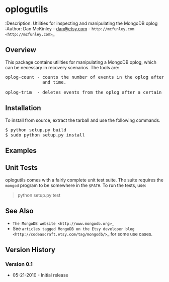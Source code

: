 # oplogutils  

:Description: Utilities for inspecting and manipulating the MongoDB oplog
:Author: Dan McKinley - dan@etsy.com - `http://mcfunley.com <http://mcfunley.com>`_

## Overview

This package contains utilities for manipulating a MongoDB oplog, which can be
necessary in recovery scenarios. The tools are:

<pre>
oplog-count - counts the number of events in the oplog after a certain date 
              and time.

oplog-trim  - deletes events from the oplog after a certain date and time.
</pre>


## Installation

To install from source, extract the tarball and use the following commands.

<pre>
$ python setup.py build
$ sudo python setup.py install
</pre>


## Examples

## Unit Tests

oplogutils comes with a fairly complete unit test suite. The suite requires the
``mongod`` program to be somewhere in the ``$PATH``. To run the tests, use:

> python setup.py test

## See Also

* `The MongoDB website <http://www.mongodb.org>`_
* See `articles tagged MongoDB on the Etsy developer blog <http://codeascraft.etsy.com/tag/mongodb/>`_ for some use cases. 

## Version History

### Version 0.1 
*  05-21-2010 - Initial release

